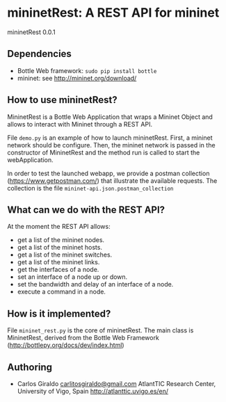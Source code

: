mininetRest: A REST API for mininet
========================================================

mininetRest 0.0.1

## Dependencies
* Bottle Web framework:
    `sudo pip install bottle`
* mininet:
    see http://mininet.org/download/

## How to use mininetRest?

MininetRest is a Bottle Web Application that wraps a Mininet Object
and allows to interact with Mininet through a REST API.

File `demo.py` is an example of how to launch mininetRest. First, a mininet
network should be configure. Then, the mininet network is passed in the constructor
of MininetRest and the method run is called to start the webApplication.

In order to test the launched webapp, we provide a postman collection (https://www.getpostman.com/)
that illustrate the available requests. The collection is the file `mininet-api.json.postman_collection`

## What can we do with the REST API?
At the moment the REST API allows:
* get a list of the mininet nodes. 
* get a list of the mininet hosts. 
* get a list of the mininet switches. 
* get a list of the mininet links.
* get the interfaces of a node.
* set an interface of a node up or down.
* set the bandwidth and delay of an interface of a node.
* execute a command in a node.

## How is it implemented?
File `mininet_rest.py` is the core of mininetRest. The main class is MininetRest,
derived from the Bottle Web Framework (http://bottlepy.org/docs/dev/index.html)

## Authoring

* Carlos Giraldo
carlitosgiraldo@gmail.com
AtlantTIC Research Center, University of Vigo, Spain
http://atlanttic.uvigo.es/en/

